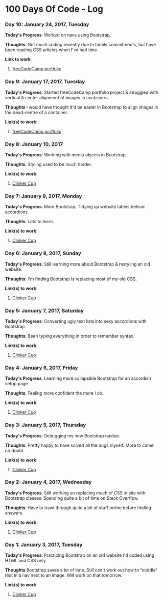 # 100 Days Of Code - Log

### Day 10: January 24, 2017, Tuesday

**Today's Progress**: Worked on navs using Bootstrap.

**Thoughts**: Not much coding recently due to family commitments, but have been reading CSS articles when I've had time.

**Link to work**:
1. [freeCodeCamp portfolio](https://codepen.io/roughnut/pen/GrNRWY)

### Day 9: January 17, 2017, Tuesday

**Today's Progress**: Started freeCodeCamp portfolio project & struggled with vertical & center alignment of images in containers.

**Thoughts** I would have thought it'd be easier in Bootstrap to align images in the dead-centre of a container.

**Link(s) to work**:
1. [freeCodeCamp portfolio](https://codepen.io/roughnut/pen/GrNRWY)

### Day 8: January 10, 2017

**Today's Progress**: Working with media objects in Bootstrap.

**Thoughts**: Styling used to be much harder.

**Link(s) to work**: 
1. [Clinker Cup](http://clinkercup.com/)

### Day 7: January 9, 2017, Monday

**Today's Progress**: More Bootstrap. Tidying up website tables behind accordions. 

**Thoughts**: Lots to learn.

**Link(s) to work**: 
1. [Clinker Cup](http://clinkercup.com/)

### Day 6: January 8, 2017, Sunday

**Today's Progress**: Still learning more about Bootstrap & restyling an old website.

**Thoughts**: I'm finding Bootstrap is replacing most of my old CSS.

**Link(s) to work**: 
1. [Clinker Cup](http://clinkercup.com/)

### Day 5: January 7, 2017, Saturday

**Today's Progress**: Converting ugly text lists into sexy accordions with Bootstrap

**Thoughts**: Been typing everything in order to remember syntax.

**Link(s) to work**: 
1. [Clinker Cup](http://clinkercup.com/rules.html)

### Day 4: January 6, 2017, Friday

**Today's Progress**: Learning more collapsible Bootstrap for an accordian setup page

**Thoughts**: Feeling more confident the more I do.

**Link(s) to work**: 
1. [Clinker Cup](http://clinkercup.com/rules.html)

### Day 3: January 5, 2017, Thursday

**Today's Progress**: Debugging my new Bootstrap navbar.

**Thoughts**: Pretty happy to have solved all the bugs myself. More to come no doubt.

**Link(s) to work**:
1. [Clinker Cup](http://clinkercup.com/)

### Day 2: January 4, 2017, Wednesday

**Today's Progress**: Still working on replacing much of CSS in site with Bootstrap classes. Spending quite a bit of time on Stack Overflow. 

**Thoughts**: Have to trawl through quite a bit of stuff online before finding answers.

**Link(s) to work**
1. [Clinker Cup](http://clinkercup.com/)

### Day 1: January 3, 2017, Tuesday

**Today's Progress**: Practicing Bootstrap on an old website I'd coded using HTML and CSS only.

**Thoughts** Bootstrap saves a lot of time. Still can't work out how to "middle" text in a nav next to an image. Will work on that tomorrow.

**Link(s) to work**
1. [Clinker Cup](http://clinkercup.com/)




